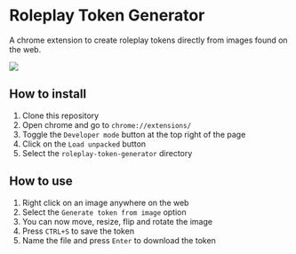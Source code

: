 # Roleplay Token Generator

A chrome extension to create roleplay tokens directly from images found on the web.

![](https://i.imgur.com/wWoax77.png)

## How to install

1. Clone this repository
2. Open chrome and go to `chrome://extensions/`
3. Toggle the `Developer mode` button at the top right of the page
4. Click on the `Load unpacked` button
5. Select the `roleplay-token-generator` directory

## How to use
1. Right click on an image anywhere on the web
2. Select the `Generate token from image` option
3. You can now move, resize, flip and rotate the image
4. Press `CTRL+S` to save the token
5. Name the file and press `Enter` to download the token